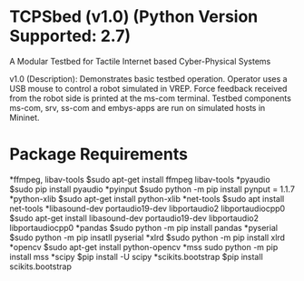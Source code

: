 # TCPSbed (v1.0) (Python Version Supported: 2.7)
A Modular Testbed for Tactile Internet based Cyber-Physical Systems

v1.0 (Description): Demonstrates basic testbed operation. Operator uses a USB mouse to control a robot simulated in VREP. Force feedback received from the robot side is printed at the ms-com terminal. Testbed components ms-com, srv, ss-com and embys-apps are run on simulated hosts in Mininet. 

# Package Requirements
*ffmpeg, libav-tools $sudo apt-get install ffmpeg libav-tools
*pyaudio $sudo pip install pyaudio
*pyinput $sudo python -m pip install pynput = 1.1.7 
*python-xlib $sudo apt-get install  python-xlib
*net-tools $sudo apt install net-tools
*libasound-dev portaudio19-dev libportaudio2 libportaudiocpp0 $sudo apt-get install libasound-dev portaudio19-dev libportaudio2 libportaudiocpp0
*pandas $sudo python -m pip install pandas
*pyserial $sudo python -m pip insatll pyserial
*xlrd $sudo python -m pip install xlrd
*opencv $sudo apt-get install python-opencv
*mss sudo python -m pip install mss
*scipy $pip install -U scipy
*scikits.bootstrap $pip install scikits.bootstrap



